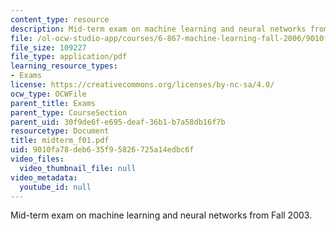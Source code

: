 ```yaml
---
content_type: resource
description: Mid-term exam on machine learning and neural networks from Fall 2003.
file: /ol-ocw-studio-app/courses/6-867-machine-learning-fall-2006/9010fa78deb635f95826725a14edbc6f_midterm_f01.pdf
file_size: 109227
file_type: application/pdf
learning_resource_types:
- Exams
license: https://creativecommons.org/licenses/by-nc-sa/4.0/
ocw_type: OCWFile
parent_title: Exams
parent_type: CourseSection
parent_uid: 30f9de6f-e695-deaf-36b1-b7a58db16f7b
resourcetype: Document
title: midterm_f01.pdf
uid: 9010fa78-deb6-35f9-5826-725a14edbc6f
video_files:
  video_thumbnail_file: null
video_metadata:
  youtube_id: null
---
```

Mid-term exam on machine learning and neural networks from Fall 2003.